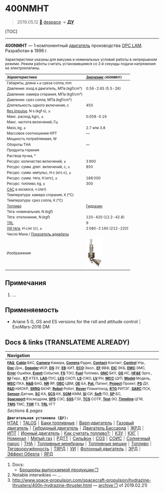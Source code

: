 # 400NMHT
> 2019.05.12 [🚀](../index/index.md) [despace](index.md) → **[ДУ](ps.md)**

[TOC]

---

**400NMHT** — 1‑компонентный [двигатель](ps.md) производства [OPC LAM](zz_opc_lam.md). Разработан в 1996 г.

<small>

Характеристики указаны для вакуума и номинальных условий работы в непрерывном режиме. Режим работы считать установившимся со 2‑й секунды подачи напряжения на электроклапаны.

|*Характеристика*|*[Значение](si.md) <small>(400NMHT)</small>*|
|:--|:--|
|Габариты, длина × ⌀ среза сопла, mm||
|Давление: вход в двигатель, МПа (kgf/cm²)|0.56 ‑ 2.65 (5.5 ‑ 26)|
|Давление: камера сгорания, МПа (kgf/cm²)||
|Давление: срез сопла, МПа (kgf/cm²)||
|Длительность одного включения, с|450|
|[Res.impulse](ing.md), N·s (kgf·s), ≤||
|Макс. расход, kg/с, ≤|0.058 ‑ 0.19|
|Макс. частота включений, Гц||
|Mass, kg, ≤|2.7 или 3.8|
|Массовое соотношение КРТ|—|
|Мощность потребляемая, W||
|Обороты ТНА|—|
|Продукты горения||
|Раствор пучка, °||
|Ресурс: количество включений, ≥|3 900|
|Ресурс: сумм. длит. включений, c, ≥|850|
|Ресурс: сумм. импульс, Н·с (кгс·с), ≥||
|Ресурс: сумм. тяга, Н (кгс), ≥|188 000|
|Ресурс: топливо, kg, ≥|300|
|[САС](lifetime.md) в космосе, ч (лет)||
|Температура: камера сгорания, К (℃)||
|Температура: срез сопла, К (℃)||
|[Топливо](fuel.md)|[Гидразин](гидразин.md)|
|Тяга: номинальная, N (kgf)||
|Тяга: отклонение, N (kgf)|120 ‑ 420 (12.2 ‑ 42.8)|
|[TRL](trl.md)|9|
|[УИ тяги](isp.md), Н·с/кг (с), ≥|2 080 ‑ 2 160 (212 ‑ 220)|
|Число Маха / [Показатель адиабаты](heat_cr.md)||
|Изображения|[![](f/ps/400nmht_pic1_thumb.jpg)](f/ps/400nmht_pic1.jpg)|

</small>



<p style="page-break-after:always"> </p>

## Примечания
   1. …



## Применяемость
   - Ariane 5 G, GS and ES versions for the roll and attitude control ┊ ExoMars-2016 DM



<p style="page-break-after:always"> </p>

## Docs & links (TRANSLATEME ALREADY)
|Navigation|
|:--|
|<small>**[FAQ](faq.md)**, **[Cable](cable.md)**·БКС, **[Camera](cam.md)**·Камера, **[Comms](comms.md)**·Радио, **[Contact](contact.md)**·Контакт, **[Control](control.md)**·Упр., **[Doc](doc.md)**·Док., **[Doppler](doppler.md)**·ИСР, **[DS](ds.md)**·ЗУ, **[EB](eb.md)**·ХИТ, **[ECO](ecology.md)**·Экол., **[EF](ef.md)**·ВВФ, **[ElC](elc.md)**·ЭКБ, **[EMC](emc.md)**·ЭМС, **[Error](error.md)**·Ошибки, **[Event](event.md)**·События, **[FS](fs.md)**·ТЭО, **[Fuel](fuel.md)**·Топливо, **[GNC](gnc.md)**·БКУ, **[GS](scs.md)**·НС, **[HF&E](hfe.md)**·Эрго., **[IU](iu.md)**·Гиро., **[KT](kt.md)**·КТЕХ, **[LAG](lag.md)**·ПУC, **[LES](les.md)**·САСП, **[LS](ls.md)**·СЖО, **[LV](lv.md)**·РН, **[MCC](mcc.md)**·ЦУП, **[Model](model.md)**·Модель, **[MSC](sc.md)**·ПКА, **[N&B](nnb.md)**·БНО, **[NR](nr.md)**·ЯР, **[OBC](obc.md)**·ЦВМ, **[OE](oe.md)**·БА, **[Pat.](патент.md)**·Патент, **[Project](project.md)**·Проект, **[PS](ps.md)**·ДУ, **[R&D](rnd.md)**·НИОКР, **[SRRQ](srrq.md)**·БКНР, **[Robot](robotics.md)**·Робот, **[Rover](rover.md)**·Планетоход, **[RTG](rtg.md)**·РИТЭГ, **[SARC](sarc.md)**·ПСК, **[Sensor](sensor.md)**·Датчик, **[SC](sc.md)**·КА, **[SCS](scs.md)**·КК, **[SGM](sgm.md)**·КММ, **[SI](si.md)**·СИ, **[Soft](soft.md)**·ПО, **[SP](sp.md)**·БС, **[Spaceport](spaceport.md)**·Космодром, **[SPS](sps.md)**·СЭС, **[SSS](sss.md)**·ГЗУ, **[TCS](tcs.md)**·СОТР, **[Test](test.md)**·ЭО, **[Timeline](timeline.md)**·ЦГМ, **[TMS](tms.md)**·ТМС, **[TOR](tor.md)**·ТЗ, **[TRL](trl.md)**·УГТ</small>|
|*Sections & pages*|
|**`Двигательная установка (ДУ):`**<br> [HTAE](htae.md) ┊ [TALOS](talos.md) ┊ [Баки топливные](fuel_tank.md) ┊ [Варп‑двигатель](warp_drive.md) ┊ [Газовый двигатель](cgt.md) ┊ [Гибридный двигатель](гбрд.md) ┊ [Двигатель Бассарда](bussard_ramjet.md) ┊ [ЖРД](lpr.md) ┊ [ИПТ](ing.md) ┊ [Ионный двигатель](иод.md) ┊ [Как считать топливо?:](si.md) ┊ [КЗУ](cinu.md) ┊ [КХГ](cgs.md) ┊ [Номинал](nominal.md) ┊ [Мятый газ](exhsteam.md) ┊ [РДТТ](spr.md) ┊ [Сильфон](сильфон.md) ┊ [СОЗ](соз.md) ┊ [СОИС](соис.md) ┊ [Солнечный парус](солнечный_парус.md) ┊ [ТНА](turbopump.md) ┊ [Топливные мембраны](топливные_мембраны.md) ┊ [Топливные мешки](топливные_мешки.md) ┊ [Топливо](fuel.md) ┊ [Тяговооружённость](ttwr.md) ┊ [ТЯРД](тярд.md) ┊ [УИ](isp.md) ┊ [Фотонный двигатель](фотонный_двигатель.md) ┊ [ЭРД](epsp.md) ┊ [Эффект Оберта](oberth_eff.md) ┊ [ЯРД](ntr.md)|

   1. Docs:
      - [Брошюры выпускаемой продукции ❐](f/contact/o/opc_lam_brochures.7z)
   1. Notable interwikies — …
   1. <http://www.space-propulsion.com/spacecraft-propulsion/hydrazine-thrusters/400n-hydrazine-thruster.html> — [archive ❐](f/ps/400nmht_site.pdf) of 2019.02.21)
